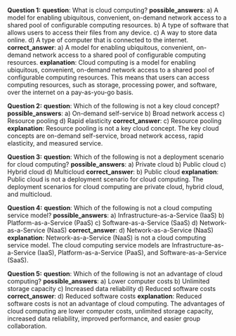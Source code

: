 **Question 1:**
**question**: What is cloud computing?
**possible_answers**:
a) A model for enabling ubiquitous, convenient, on-demand network access to a shared pool of configurable computing resources.
b) A type of software that allows users to access their files from any device.
c) A way to store data online.
d) A type of computer that is connected to the internet.
**correct_answer**: a) A model for enabling ubiquitous, convenient, on-demand network access to a shared pool of configurable computing resources.
**explanation**: Cloud computing is a model for enabling ubiquitous, convenient, on-demand network access to a shared pool of configurable computing resources. This means that users can access computing resources, such as storage, processing power, and software, over the internet on a pay-as-you-go basis.

**Question 2:**
**question**: Which of the following is not a key cloud concept?
**possible_answers**:
a) On-demand self-service
b) Broad network access
c) Resource pooling
d) Rapid elasticity
**correct_answer**: c) Resource pooling
**explanation**: Resource pooling is not a key cloud concept. The key cloud concepts are on-demand self-service, broad network access, rapid elasticity, and measured service.

**Question 3:**
**question**: Which of the following is not a deployment scenario for cloud computing?
**possible_answers**:
a) Private cloud
b) Public cloud
c) Hybrid cloud
d) Multicloud
**correct_answer**: b) Public cloud
**explanation**: Public cloud is not a deployment scenario for cloud computing. The deployment scenarios for cloud computing are private cloud, hybrid cloud, and multicloud.

**Question 4:**
**question**: Which of the following is not a cloud computing service model?
**possible_answers**:
a) Infrastructure-as-a-Service (IaaS)
b) Platform-as-a-Service (PaaS)
c) Software-as-a-Service (SaaS)
d) Network-as-a-Service (NaaS)
**correct_answer**: d) Network-as-a-Service (NaaS)
**explanation**: Network-as-a-Service (NaaS) is not a cloud computing service model. The cloud computing service models are Infrastructure-as-a-Service (IaaS), Platform-as-a-Service (PaaS), and Software-as-a-Service (SaaS).

**Question 5:**
**question**: Which of the following is not an advantage of cloud computing?
**possible_answers**:
a) Lower computer costs
b) Unlimited storage capacity
c) Increased data reliability
d) Reduced software costs
**correct_answer**: d) Reduced software costs
**explanation**: Reduced software costs is not an advantage of cloud computing. The advantages of cloud computing are lower computer costs, unlimited storage capacity, increased data reliability, improved performance, and easier group collaboration.